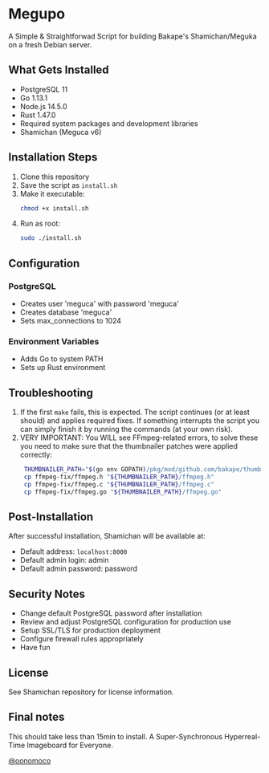 # Megupo

 A Simple & Straightforwad Script for building Bakape's Shamichan/Meguka on a fresh Debian server.

## What Gets Installed

- PostgreSQL 11
- Go 1.13.1
- Node.js 14.5.0
- Rust 1.47.0
- Required system packages and development libraries
- Shamichan (Meguca v6)

## Installation Steps

1. Clone this repository 
2. Save the script as `install.sh`
3. Make it executable:
   ```bash
   chmod +x install.sh
   ```
4. Run as root:
   ```bash
   sudo ./install.sh
   ```

## Configuration

### PostgreSQL
- Creates user 'meguca' with password 'meguca'
- Creates database 'meguca'
- Sets max_connections to 1024

### Environment Variables
- Adds Go to system PATH
- Sets up Rust environment

## Troubleshooting

1. If the first `make` fails, this is expected. The script continues (or at least should) and applies required fixes. If something interrupts the script you can simply finish it by running the commands (at your own risk). 
2. VERY IMPORTANT: You WILL see FFmpeg-related errors, to solve these you need to make sure that the thumbnailer patches were applied correctly:
   ```bash
    THUMBNAILER_PATH="$(go env GOPATH)/pkg/mod/github.com/bakape/thumbnailer/v2@v2.7.1"
    cp ffmpeg-fix/ffmpeg.h "${THUMBNAILER_PATH}/ffmpeg.h"
    cp ffmpeg-fix/ffmpeg.c "${THUMBNAILER_PATH}/ffmpeg.c"
    cp ffmpeg-fix/ffmpeg.go "${THUMBNAILER_PATH}/ffmpeg.go"
   ```

## Post-Installation

After successful installation, Shamichan will be available at:
- Default address: `localhost:8000`
- Default admin login: admin
- Default admin password: password

## Security Notes

- Change default PostgreSQL password after installation
- Review and adjust PostgreSQL configuration for production use
- Setup SSL/TLS for production deployment
- Configure firewall rules appropriately
- Have fun

## License

See Shamichan repository for license information.

## Final notes

This should take less than 15min to install. A Super-Synchronous Hyperreal-Time Imageboard for Everyone. 

[@oonomoco](https://x.com/oonomoco)
